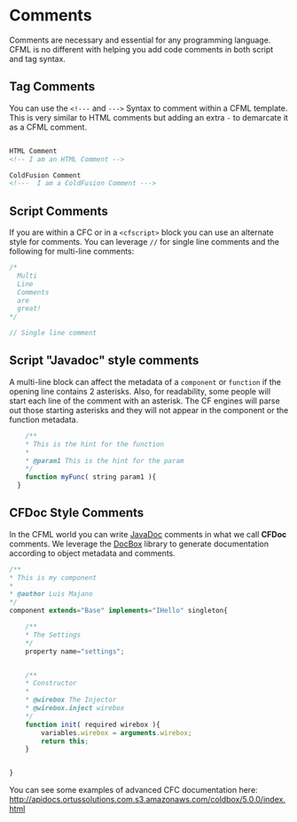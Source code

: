 # Comments

Comments are necessary and essential for any programming language.  CFML is no different with helping you add code comments in both script and tag syntax.


## Tag Comments

You can use the `<!---` and `--->` Syntax to comment within a CFML template. This is very similar to HTML comments but adding an extra `-` to demarcate it as a CFML comment.


```html

HTML Comment
<!-- I am an HTML Comment -->

ColdFusion Comment
<!---  I am a ColdFusion Comment --->

```

## Script Comments

If you are within a CFC or in a `<cfscript>` block you can use an alternate style for comments.  You can leverage `//` for single line comments and the following for multi-line comments:

```js
/*
  Multi 
  Line
  Comments
  are
  great!
*/

// Single line comment
```

## Script "Javadoc" style comments
A multi-line block can affect the metadata of a `component` or `function` if the opening line contains 2 asterisks.  Also, for readability, some people will start each line of the comment with an asterisk.  The CF engines will parse out those starting asterisks and they will not appear in the component or the function metadata.

```js
	/**
	* This is the hint for the function
	*
	* @param1 This is the hint for the param
	*/
	function myFunc( string param1 ){
  }
```

## CFDoc Style Comments

In the CFML world you can write [JavaDoc](http://www.oracle.com/technetwork/java/javase/documentation/index-137868.html) comments in what we call **CFDoc** comments.  We leverage the [DocBox](https://github.com/Ortus-Solutions/DocBox) library to generate documentation according to object metadata and comments.

```js
/**
* This is my component
* 
* @author Luis Majano
*/
component extends="Base" implements="IHello" singleton{

    /**
    * The Settings
    */
    property name="settings";


    /**
    * Constructor
    *
    * @wirebox The Injector
    * @wirebox.inject wirebox
    */
    function init( required wirebox ){
        variables.wirebox = arguments.wirebox;
        return this;
    }


}
```

You can see some examples of advanced CFC documentation here: http://apidocs.ortussolutions.com.s3.amazonaws.com/coldbox/5.0.0/index.html

